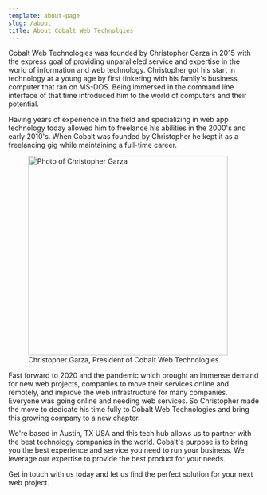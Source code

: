 ```yaml
---
template: about-page
slug: /about
title: About Cobalt Web Technolgies
---
```

Cobalt Web Technologies was founded by Christopher Garza in 2015 with the express goal of providing unparalleled service and expertise in the world of information and web technology. Christopher got his start in technology at a young age by first tinkering with his family's business computer that ran on MS-DOS. Being immersed in the command line interface of that time introduced him to the world of computers and their potential.

Having years of experience in the field and specializing in web app technology today allowed him to freelance his abilities in the 2000's and early 2010's. When Cobalt was founded by Christopher he kept it as a freelancing gig while maintaining a full-time career. 

<figure class="gatsby-resp-image-figure">
    <span class="gatsby-resp-image-wrapper">
      <span class="gatsby-resp-image-background-image"></span>
      <img class="gatsby-resp-image-image" alt="Photo of Christopher Garza" title="Christopher Garza, President of Cobalt Web Technologies" src="/assets/cgarza-photo.jpeg" width="400"></img>
    </span>
    <figcaption class="gatsby-resp-image-figcaption">Christopher Garza, President of Cobalt Web Technologies</figcaption>
  </figure>

Fast forward to 2020 and the pandemic which brought an immense demand for new web projects, companies to move their services online and remotely, and improve the web infrastructure for many companies. Everyone was going online and needing web services. So Christopher made the move to dedicate his time fully to Cobalt Web Technologies and bring this growing company to a new chapter. 

We're based in Austin, TX USA and this tech hub allows us to partner with the best technology companies in the world. Cobalt's purpose is to bring you the best experience and service you need to run your business. We leverage our expertise to provide the best product for your needs.

Get in touch with us today and let us find the perfect solution for your next web project.
